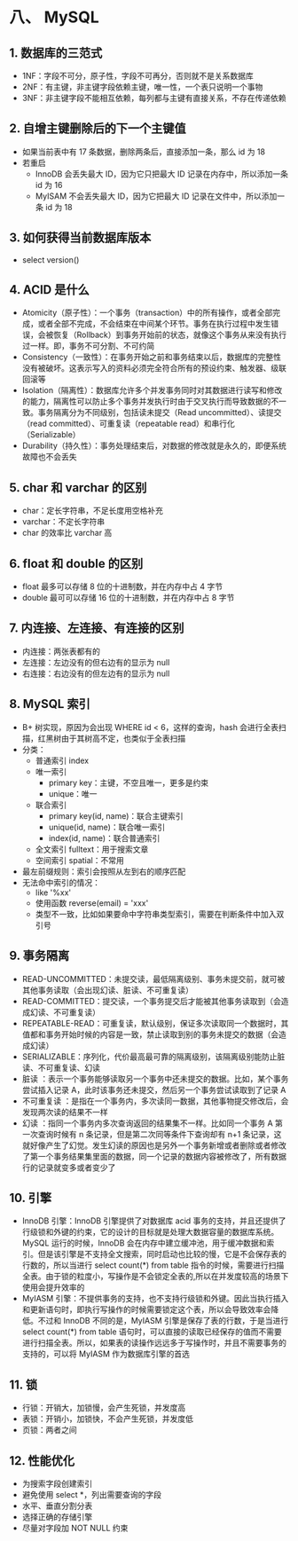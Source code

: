 # 八、 MySQL

## 1. 数据库的三范式

- 1NF：字段不可分，原子性，字段不可再分，否则就不是关系数据库
- 2NF：有主键，非主键字段依赖主键，唯一性，一个表只说明一个事物
- 3NF：非主键字段不能相互依赖，每列都与主键有直接关系，不存在传递依赖

## 2. 自增主键删除后的下一个主键值

- 如果当前表中有 17 条数据，删除两条后，直接添加一条，那么 id 为 18
- 若重启
  - InnoDB 会丢失最大 ID，因为它只把最大 ID 记录在内存中，所以添加一条 id 为 16
  - MyISAM 不会丢失最大 ID，因为它把最大 ID 记录在文件中，所以添加一条 id 为 18

## 3. 如何获得当前数据库版本

- select version()

## 4. ACID 是什么

- Atomicity（原子性）：一个事务（transaction）中的所有操作，或者全部完成，或者全部不完成，不会结束在中间某个环节。事务在执行过程中发生错误，会被恢复（Rollback）到事务开始前的状态，就像这个事务从来没有执行过一样。即，事务不可分割、不可约简
- Consistency（一致性）：在事务开始之前和事务结束以后，数据库的完整性没有被破坏。这表示写入的资料必须完全符合所有的预设约束、触发器、级联回滚等
- Isolation（隔离性）：数据库允许多个并发事务同时对其数据进行读写和修改的能力，隔离性可以防止多个事务并发执行时由于交叉执行而导致数据的不一致。事务隔离分为不同级别，包括读未提交（Read uncommitted）、读提交（read committed）、可重复读（repeatable read）和串行化（Serializable）
- Durability（持久性）：事务处理结束后，对数据的修改就是永久的，即便系统故障也不会丢失

## 5. char 和 varchar 的区别

- char：定长字符串，不足长度用空格补充
- varchar：不定长字符串
- char 的效率比 varchar 高

## 6. float 和 double 的区别

- float 最多可以存储 8 位的十进制数，并在内存中占 4 字节
- double 最可可以存储 16 位的十进制数，并在内存中占 8 字节

## 7. 内连接、左连接、有连接的区别

- 内连接：两张表都有的
- 左连接：左边没有的但右边有的显示为 null
- 右连接：右边没有的但左边有的显示为 null

## 8. MySQL 索引

- B+ 树实现，原因为会出现 WHERE id < 6，这样的查询，hash 会进行全表扫描，红黑树由于其树高不定，也类似于全表扫描
- 分类：
  - 普通索引 index
  - 唯一索引
    - primary key：主键，不空且唯一，更多是约束
    - unique：唯一
  - 联合索引
    - primary key(id, name)：联合主键索引
    - unique(id, name)：联合唯一索引
    - index(id, name)：联合普通索引
  - 全文索引 fulltext：用于搜索文章
  - 空间索引 spatial：不常用
- 最左前缀规则：索引会按照从左到右的顺序匹配
- 无法命中索引的情况：
  - like '%xx'
  - 使用函数 reverse(email) = 'xxx'
  - 类型不一致，比如如果要命中字符串类型索引，需要在判断条件中加入双引号

## 9. 事务隔离

- READ-UNCOMMITTED：未提交读，最低隔离级别、事务未提交前，就可被其他事务读取（会出现幻读、脏读、不可重复读）
- READ-COMMITTED：提交读，一个事务提交后才能被其他事务读取到（会造成幻读、不可重复读）
- REPEATABLE-READ：可重复读，默认级别，保证多次读取同一个数据时，其值都和事务开始时候的内容是一致，禁止读取到别的事务未提交的数据（会造成幻读）
- SERIALIZABLE：序列化，代价最高最可靠的隔离级别，该隔离级别能防止脏读、不可重复读、幻读
- 脏读 ：表示一个事务能够读取另一个事务中还未提交的数据。比如，某个事务尝试插入记录 A，此时该事务还未提交，然后另一个事务尝试读取到了记录 A
- 不可重复读 ：是指在一个事务内，多次读同一数据，其他事物提交修改后，会发现两次读的结果不一样
- 幻读 ：指同一个事务内多次查询返回的结果集不一样。比如同一个事务 A 第一次查询时候有 n 条记录，但是第二次同等条件下查询却有 n+1 条记录，这就好像产生了幻觉。发生幻读的原因也是另外一个事务新增或者删除或者修改了第一个事务结果集里面的数据，同一个记录的数据内容被修改了，所有数据行的记录就变多或者变少了

## 10. 引擎

- InnoDB 引擎：InnoDB 引擎提供了对数据库 acid 事务的支持，并且还提供了行级锁和外键的约束，它的设计的目标就是处理大数据容量的数据库系统。MySQL 运行的时候，InnoDB 会在内存中建立缓冲池，用于缓冲数据和索引。但是该引擎是不支持全文搜索，同时启动也比较的慢，它是不会保存表的行数的，所以当进行 select count(*) from table 指令的时候，需要进行扫描全表。由于锁的粒度小，写操作是不会锁定全表的,所以在并发度较高的场景下使用会提升效率的
- MyIASM 引擎：不提供事务的支持，也不支持行级锁和外键。因此当执行插入和更新语句时，即执行写操作的时候需要锁定这个表，所以会导致效率会降低。不过和 InnoDB 不同的是，MyIASM 引擎是保存了表的行数，于是当进行 select count(*) from table 语句时，可以直接的读取已经保存的值而不需要进行扫描全表。所以，如果表的读操作远远多于写操作时，并且不需要事务的支持的，可以将 MyIASM 作为数据库引擎的首选

## 11. 锁

- 行锁：开销大，加锁慢，会产生死锁，并发度高
- 表锁：开销小，加锁快，不会产生死锁，并发度低
- 页锁：两者之间

## 12. 性能优化

- 为搜索字段创建索引
- 避免使用 select *，列出需要查询的字段
- 水平、垂直分割分表
- 选择正确的存储引擎
- 尽量对字段加 NOT NULL 约束